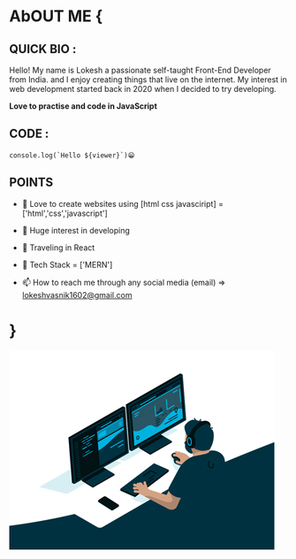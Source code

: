 # AbOUT ME {



## QUICK BIO : 

Hello! My name is Lokesh a passionate self-taught Front-End Developer from India.  and I enjoy creating things that live on the internet. My interest in web development started back in 2020 when I decided to try developing. 

**Love to practise and code in JavaScript**

## CODE : 

```
console.log(`Hello ${viewer}`)😁

```

## POINTS

- 👋 Love to create websites using [html css javasciript] = ['html','css','javascript']

- 👀 Huge interest in developing
- 🌱 Traveling in  React
- 💞️ Tech Stack = ['MERN']
- 📫 How to reach me through any social media (email) => lokeshvasnik1602@gmail.com 




# }

<!---
lokeshvasnik/lokeshvasnik is a ✨ special ✨ repository because its `README.md` (this file) appears on your GitHub profile.
You can click the Preview link to take a look at your changes.
--->

![alt text](https://github.com/lokeshvasnik/lokeshvasnik/blob/main/giphy.gif)
